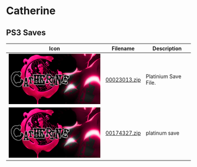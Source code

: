 # Catherine

## PS3 Saves

| Icon | Filename | Description |
|------|----------|-------------|
| ![Catherine](ICON0.PNG) | [00023013.zip](00023013.zip) | Platinium Save File. |
| ![Catherine](ICON0.PNG) | [00174327.zip](00174327.zip) | platinum save |
